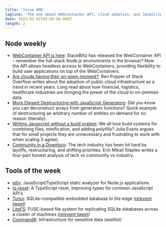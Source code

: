 ```yaml
---
title: 'Issue #06'
tagline: 'The one about WebContainer API, cloud adoption, and JavaScript generators'
date: 2023-03-02T00:00:00.000Z
length: 2
---
```


## Node weekly

* [WebContainer API is here](https://dub.sh/CsdNihO): StackBlitz has released the WebContainer API – remember the full-stack Node.js environments in the browser? Now the API allows headless access to WebContainers, providing flexibility to build user applications on top of the WebContainers.
* [Are clouds having their on-prem moment?](https://dub.sh/nKBTICw): Ben Popper of Stack Overflow writes about the adoption of public cloud infrastructure as a trend in recent years. Long read about how financial, logistics, healthcare industries are bringing the power of the cloud to on-premise data.
* [More Elegant Destructuring with JavaScript Generators](https://dub.sh/QbSFMR9): Did you know you can deconstruct arrays from generators functions? Quick example of destructuring an arbitrary number of entities on demand for no reason (literally).
* [Writing Javascript without a build system](https://dub.sh/AOrYkGp): We all love build systems for combining files, minification, and adding polyfills? Julia Evans argues that for small projects they are unnecessary and frustrating to work with when scaling (I agree).
* [Community in a Downturn](https://dub.sh/DzYh43P): The tech industry has been hit hard by layoffs, restructuring, and shifting priorities. Erin Mikail Staples writes a four-part honest analysis of tech vs community vs industry.

## Tools of the week

* [jelly](https://dub.sh/GvlUXJG): JavaScript/TypeScript static analyzer for Node.js applications
* [ts-reset](https://dub.sh/zXrN9G4): A TypeScript reset, improving types for common JavaScript API's
* [Turso](https://dub.sh/m3HrtSa): SQLite-compatible embedded database to the edge *([relevant tweet](https://dub.sh/0pNOJB5))*
* [LiteFS](https://dub.sh/ogw0HG5): FUSE-based file system for replicating SQLite databases across a cluster of machines *([relevant tweet](https://dub.sh/0pNOJB5))*
* [CommandK](https://dub.sh/2kjStAv): Infrastructure for sensitive data *(waitlist)*
